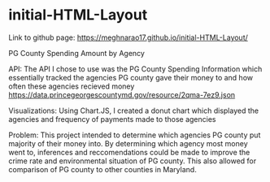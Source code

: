 # initial-HTML-Layout
Link to github page: https://meghnarao17.github.io/initial-HTML-Layout/

PG County Spending Amount by Agency

API: The API I chose to use was the PG County Spending Information which essentially tracked the agencies PG county
     gave their money to and how often these agencies recieved money
https://data.princegeorgescountymd.gov/resource/2qma-7ez9.json

Visualizations: Using Chart.JS, I created a donut chart which displayed the agencies and frequency of payments made to those agencies

Problem: This project intended to determine which agencies PG county put majority of their money into. By determining which agency most money went to, inferences and reccomendations could be made to improve the crime rate and environmental situation of PG county. This also allowed for comparison of PG county to other counties in Maryland. 